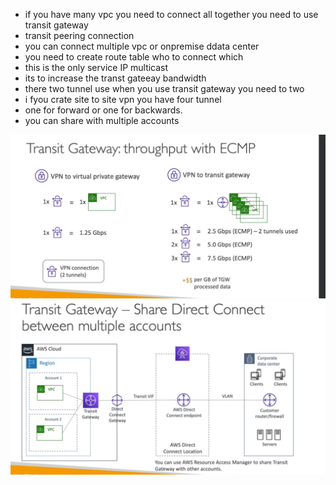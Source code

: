 


- if you have many vpc you need to connect all together you need to use transit gateway
- transit peering connection
- you can connect multiple vpc or onpremise ddata center
- you need to create route table who to connect which
- this is the only service IP multicast
- its to increase the transt gateeay bandwidth
- there two tunnel use when you use transit gateway you need to two
- i fyou crate site to site vpn you have four tunnel
- one for forward or one for backwards.
- you can share with multiple accounts


<img src="img/8.1.png" />

<img src="img/8.2.png" />